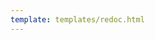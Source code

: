 ```yaml
---
template: templates/redoc.html
---
```


<redoc spec-url='{{base_path}}/develop/product-apis/admin-apis/admin-v0.16/admin-v0.16.yaml'></redoc>
<script src="https://cdn.jsdelivr.net/npm/redoc@next/bundles/redoc.standalone.js"> </script>
